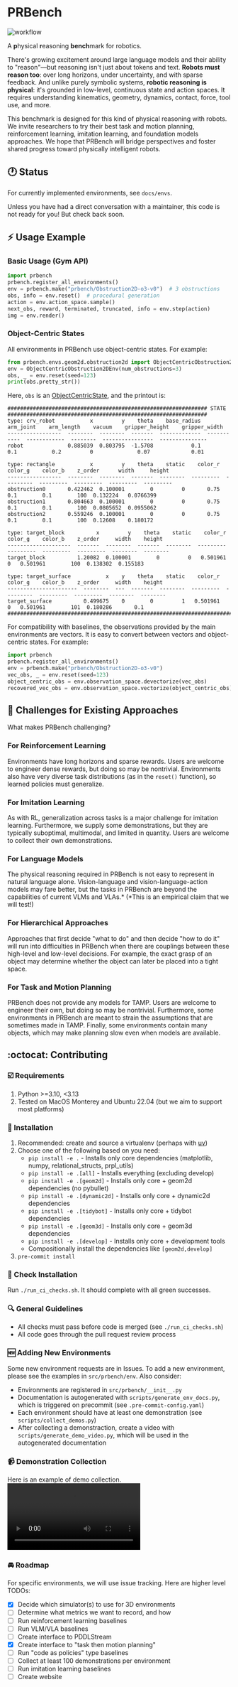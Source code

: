 # PRBench

![workflow](https://github.com/Princeton-Robot-Planning-and-Learning/prbench/actions/workflows/ci.yml/badge.svg)

A **p**hysical **r**easoning **bench**mark for robotics.

There's growing excitement around large language models and their ability to "reason"—but reasoning isn't just about tokens and text. **Robots must reason too**: over long horizons, under uncertainty, and with sparse feedback. And unlike purely symbolic systems, **robotic reasoning is physical**: it's grounded in low-level, continuous state and action spaces. It requires understanding kinematics, geometry, dynamics, contact, force, tool use, and more.

This benchmark is designed for this kind of physical reasoning with robots. We invite researchers to try their best task and motion planning, reinforcement learning, imitation learning, and foundation models approaches. We hope that PRBench will bridge perspectives and foster shared progress toward physically intelligent robots.

## :clock1: Status

For currently implemented environments, see `docs/envs`.

Unless you have had a direct conversation with a maintainer, this code is not ready for you! But check back soon.

## :zap: Usage Example

### Basic Usage (Gym API)

```python
import prbench
prbench.register_all_environments()
env = prbench.make("prbench/Obstruction2D-o3-v0")  # 3 obstructions
obs, info = env.reset()  # procedural generation
action = env.action_space.sample()
next_obs, reward, terminated, truncated, info = env.step(action)
img = env.render()  
```

### Object-Centric States

All environments in PRBench use object-centric states. For example:

```python
from prbench.envs.geom2d.obstruction2d import ObjectCentricObstruction2DEnv
env = ObjectCentricObstruction2DEnv(num_obstructions=3)
obs, _ = env.reset(seed=123)
print(obs.pretty_str())
```
Here, `obs` is an [ObjectCentricState](https://github.com/tomsilver/relational-structs/blob/main/src/relational_structs/object_centric_state.py#L25), and the printout is:
```
############################################################### STATE ###############################################################
type: crv_robot           x         y    theta    base_radius    arm_joint    arm_length    vacuum    gripper_height    gripper_width
-----------------  --------  --------  -------  -------------  -----------  ------------  --------  ----------------  ---------------
robot              0.885039  0.803795  -1.5708            0.1          0.1           0.2         0              0.07             0.01

type: rectangle           x         y    theta    static    color_r    color_g    color_b    z_order      width     height
-----------------  --------  --------  -------  --------  ---------  ---------  ---------  ---------  ---------  ---------
obstruction0       0.422462  0.100001        0         0       0.75        0.1        0.1        100  0.132224   0.0766399
obstruction1       0.804663  0.100001        0         0       0.75        0.1        0.1        100  0.0805652  0.0955062
obstruction2       0.559246  0.100001        0         0       0.75        0.1        0.1        100  0.12608    0.180172

type: target_block          x         y    theta    static    color_r    color_g    color_b    z_order     width    height
--------------------  -------  --------  -------  --------  ---------  ---------  ---------  ---------  --------  --------
target_block          1.20082  0.100001        0         0   0.501961          0   0.501961        100  0.138302  0.155183

type: target_surface           x    y    theta    static    color_r    color_g    color_b    z_order     width    height
----------------------  --------  ---  -------  --------  ---------  ---------  ---------  ---------  --------  --------
target_surface          0.499675    0        0         1   0.501961          0   0.501961        101  0.180286       0.1
#####################################################################################################################################
```

For compatibility with baselines, the observations provided by the main environments are vectors. It is easy to convert between vectors and object-centric states. For example:
```python
import prbench
prbench.register_all_environments()
env = prbench.make("prbench/Obstruction2D-o3-v0")
vec_obs, _ = env.reset(seed=123)
object_centric_obs = env.observation_space.devectorize(vec_obs)
recovered_vec_obs = env.observation_space.vectorize(object_centric_obs)
```

## :muscle: Challenges for Existing Approaches

What makes PRBench challenging?

### For Reinforcement Learning

Environments have long horizons and sparse rewards. Users are welcome to engineer dense rewards, but doing so may be nontrivial. Environments also have very diverse task distributions (as in the `reset()` function), so learned policies must generalize.

### For Imitation Learning

As with RL, generalization across tasks is a major challenge for imitation learning. Furthermore, we supply some demonstrations, but they are typically suboptimal, multimodal, and limited in quantity. Users are welcome to collect their own demonstrations.

### For Language Models

The physical reasoning required in PRBench is not easy to represent in natural language alone. Vision-language and vision-language-action models may fare better, but the tasks in PRBench are beyond the capabilities of current VLMs and VLAs.* (*This is an empirical claim that we will test!)

### For Hierarchical Approaches

Approaches that first decide "what to do" and then decide "how to do it" will run into difficulties in PRBench when there are couplings between these high-level and low-level decisions. For example, the exact grasp of an object may determine whether the object can later be placed into a tight space.

### For Task and Motion Planning

PRBench does not provide any models for TAMP. Users are welcome to engineer their own, but doing so may be nontrivial. Furthermore, some environments in PRBench are meant to strain the assumptions that are sometimes made in TAMP. Finally, some environments contain many objects, which may make planning slow even when models are available.

## :octocat: Contributing

### :ballot_box_with_check: Requirements
1. Python >=3.10, <3.13
2. Tested on MacOS Monterey and Ubuntu 22.04 (but we aim to support most platforms)

### :wrench: Installation
1. Recommended: create and source a virtualenv (perhaps with [uv](https://github.com/astral-sh/uv))
2. Choose one of the following based on you need:
    - `pip install -e .` - Installs only core dependencies (matplotlib, numpy, relational_structs, prpl_utils)
    - `pip install -e .[all]` - Installs everything (excluding develop)
    - `pip install -e .[geom2d]` - Installs only core + geom2d dependencies (no pybullet)
    - `pip install -e .[dynamic2d]` - Installs only core + dynamic2d dependencies
    - `pip install -e .[tidybot]` - Installs only core + tidybot dependencies
    - `pip install -e .[geom3d]` - Installs only core + geom3d dependencies
    - `pip install -e .[develop]` - Installs only core + development tools
    - Compositionally install the dependencies like `[geom2d,develop]`
3. `pre-commit install`

### :microscope: Check Installation
Run `./run_ci_checks.sh`. It should complete with all green successes.

### :mag: General Guidelines
* All checks must pass before code is merged (see `./run_ci_checks.sh`)
* All code goes through the pull request review process

### :new: Adding New Environments
Some new environment requests are in Issues. To add a new environment, please see the examples in `src/prbench/env`. Also consider:
* Environments are registered in `src/prbench/__init__.py`
* Documentation is autogenerated with `scripts/generate_env_docs.py`, which is triggered on precommit (see `.pre-commit-config.yaml`)
* Each environment should have at least one demonstration (see `scripts/collect_demos.py`)
* After collecting a demonstraction, create a video with `scripts/generate_demo_video.py`, which will be used in the autogenerated documentation

### :video_camera: Demonstration Collection
Here is an example of demo collection.
<video src='https://github.com/user-attachments/assets/265b0401-6615-47be-8fca-cb9f409b6945' />

### :oncoming_automobile: Roadmap
For specific environments, we will use issue tracking. Here are higher level TODOs:

- [x] Decide which simulator(s) to use for 3D environments
- [ ] Determine what metrics we want to record, and how
- [ ] Run reinforcement learning baselines
- [ ] Run VLM/VLA baselines
- [ ] Create interface to PDDLStream
- [x] Create interface to "task then motion planning"
- [ ] Run "code as policies" type baselines
- [ ] Collect at least 100 demonstrations per environment
- [ ] Run imitation learning baselines
- [ ] Create website
